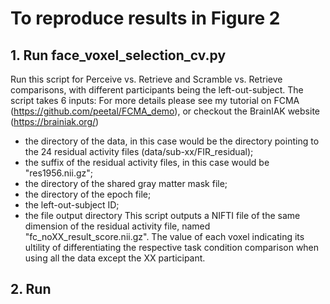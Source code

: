 # To reproduce results in Figure 2
## 1. Run face_voxel_selection_cv.py 
Run this script for Perceive vs. Retrieve and Scramble vs. Retrieve comparisons, with different participants being the left-out-subject. The script takes 6 inputs: For more details please see my tutorial on FCMA (https://github.com/peetal/FCMA_demo), or checkout the BrainIAK website (https://brainiak.org/)
- the directory of the data, in this case would be the directory pointing to the 24 residual activity files (data/sub-xx/FIR_residual); 
- the suffix of the residual activity files, in this case would be "res1956.nii.gz";
- the directory of the shared gray matter mask file; 
- the directory of the epoch file; 
- the left-out-subject ID;
- the file output directory
This script outputs a NIFTI file of the same dimension of the residual activity file, named "fc_noXX_result_score.nii.gz". The value of each voxel indicating its ultility of differentiating the respective task condition comparison when using all the data except the XX participant. 
## 2. Run
